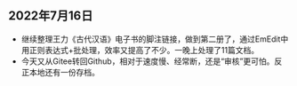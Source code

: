 ## 2022年7月16日
* 继续整理王力《古代汉语》电子书的脚注链接，做到第二册了，通过EmEdit中用正则表达式+批处理，效率又提高了不少。一晚上处理了11篇文档。
* 今天又从Gitee转回Github，相对于速度慢、经常断，还是“审核”更可怕。反正本地还有一份存档。